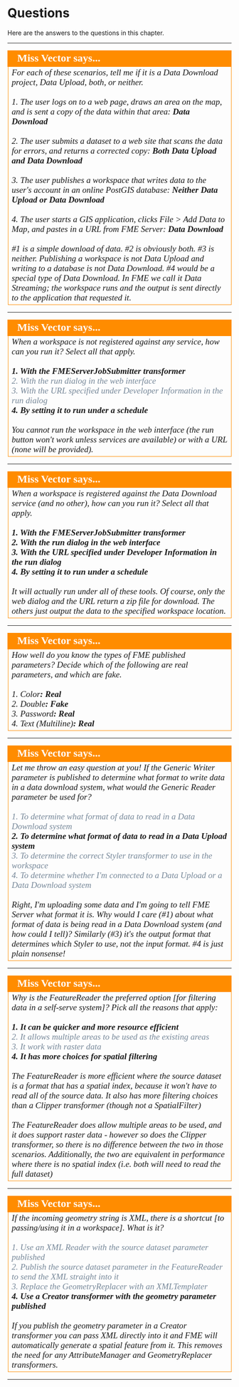 # Questions #

Here are the answers to the questions in this chapter.

---

<!--Person X Says Section-->

<table style="border-spacing: 0px">
<tr>
<td style="vertical-align:middle;background-color:darkorange;border: 2px solid darkorange">
<i class="fa fa-quote-left fa-lg fa-pull-left fa-fw" style="color:white;padding-right: 12px;vertical-align:text-top"></i>
<span style="color:white;font-size:x-large;font-weight: bold;font-family:serif">Miss Vector says...</span>
</td>
</tr>

<tr>
<td style="border: 1px solid darkorange">
<span style="font-family:serif; font-style:italic; font-size:larger">
For each of these scenarios, tell me if it is a Data Download project, Data Upload, both, or neither.
<br><br>1. The user logs on to a web page, draws an area on the map, and is sent a copy of the data within that area: <span style="font-weight:bold">Data Download</span>
<br><br>2. The user submits a dataset to a web site that scans the data for errors, and returns a corrected copy: <span style="font-weight:bold">Both Data Upload and Data Download</span>
<br><br>3. The user publishes a workspace that writes data to the user's account in an online PostGIS database: <span style="font-weight:bold">Neither Data Upload or Data Download</span>
<br><br>4. The user starts a GIS application, clicks File > Add Data to Map, and pastes in a URL from FME Server: <span style="font-weight:bold">Data Download</span> 
<br><br>#1 is a simple download of data. #2 is obviously both. #3 is neither. Publishing a workspace is not Data Upload and writing to a database is not Data Download. #4 would be a special type of Data Download. In FME we call it Data Streaming; the workspace runs and the output is sent directly to the application that requested it.
</td>
</tr>
</table>

---

<!--Person X Says Section-->

<table style="border-spacing: 0px">
<tr>
<td style="vertical-align:middle;background-color:darkorange;border: 2px solid darkorange">
<i class="fa fa-quote-left fa-lg fa-pull-left fa-fw" style="color:white;padding-right: 12px;vertical-align:text-top"></i>
<span style="color:white;font-size:x-large;font-weight: bold;font-family:serif">Miss Vector says...</span>
</td>
</tr>

<tr>
<td style="border: 1px solid darkorange">
<span style="font-family:serif; font-style:italic; font-size:larger">
When a workspace is not registered against any service, how can you run it? Select all that apply.
<br><br><span style="font-weight:bold">1. With the FMEServerJobSubmitter transformer</span>
<br><span style="color:lightslategrey">2. With the run dialog in the web interface</span>
<br><span style="color:lightslategrey">3. With the URL specified under Developer Information in the run dialog</span>
<br><span style="font-weight:bold">4. By setting it to run under a schedule</span>
<br><br>You cannot run the workspace in the web interface (the run button won't work unless services are available) or with a URL (none will be provided).
</td>
</tr>
</table>

---

<!--Person X Says Section-->

<table style="border-spacing: 0px">
<tr>
<td style="vertical-align:middle;background-color:darkorange;border: 2px solid darkorange">
<i class="fa fa-quote-left fa-lg fa-pull-left fa-fw" style="color:white;padding-right: 12px;vertical-align:text-top"></i>
<span style="color:white;font-size:x-large;font-weight: bold;font-family:serif">Miss Vector says...</span>
</td>
</tr>

<tr>
<td style="border: 1px solid darkorange">
<span style="font-family:serif; font-style:italic; font-size:larger">
When a workspace is registered against the Data Download service (and no other), how can you run it? Select all that apply.
<br><br><span style="font-weight:bold">1. With the FMEServerJobSubmitter transformer</span>
<br><span style="font-weight:bold">2. With the run dialog in the web interface</span>
<br><span style="font-weight:bold">3. With the URL specified under Developer Information in the run dialog</span>
<br><span style="font-weight:bold">4. By setting it to run under a schedule</span>
<br><br>It will actually run under all of these tools. Of course, only the web dialog and the URL return a zip file for download. The others just output the data to the specified workspace location.
</td>
</tr>
</table>

---

<!--Person X Says Section-->

<table style="border-spacing: 0px">
<tr>
<td style="vertical-align:middle;background-color:darkorange;border: 2px solid darkorange">
<i class="fa fa-quote-left fa-lg fa-pull-left fa-fw" style="color:white;padding-right: 12px;vertical-align:text-top"></i>
<span style="color:white;font-size:x-large;font-weight: bold;font-family:serif">Miss Vector says...</span>
</td>
</tr>

<tr>
<td style="border: 1px solid darkorange">
<span style="font-family:serif; font-style:italic; font-size:larger">
How well do you know the types of FME published parameters? Decide which of the following are real parameters, and which are fake. 
<br><br>1. Color<span style="font-weight:bold">: Real</span>
<br>2. Double<span style="font-weight:bold">: Fake</span>
<br>3. Password<span style="font-weight:bold">: Real</span>
<br>4. Text (Multiline)<span style="font-weight:bold">: Real</span>
</td>
</tr>
</table>

---

<!--Person X Says Section-->

<table style="border-spacing: 0px">
<tr>
<td style="vertical-align:middle;background-color:darkorange;border: 2px solid darkorange">
<i class="fa fa-quote-left fa-lg fa-pull-left fa-fw" style="color:white;padding-right: 12px;vertical-align:text-top"></i>
<span style="color:white;font-size:x-large;font-weight: bold;font-family:serif">Miss Vector says...</span>
</td>
</tr>

<tr>
<td style="border: 1px solid darkorange">
<span style="font-family:serif; font-style:italic; font-size:larger">
Let me throw an easy question at you! If the Generic Writer parameter is published to determine what format to write data in a data download system, what would the Generic Reader parameter be used for?
<br><br><span style="color:lightslategrey">1. To determine what format of data to read in a Data Download system</span>
<br><span style="font-weight:bold">2. To determine what format of data to read in a Data Upload system</span>
<br><span style="color:lightslategrey">3. To determine the correct Styler transformer to use in the workspace</span>
<br><span style="color:lightslategrey">4. To determine whether I'm connected to a Data Upload or a Data Download system</span>
<br><br>Right, I'm uploading some data and I'm going to tell FME Server what format it is. Why would I care (#1) about what format of data is being read in a Data Download system (and how could I tell)? Similarly (#3) it's the output format that determines which Styler to use, not the input format. #4 is just plain nonsense!
</td>
</tr>
</table>



---

<!--Person X Says Section-->

<table style="border-spacing: 0px">
<tr>
<td style="vertical-align:middle;background-color:darkorange;border: 2px solid darkorange">
<i class="fa fa-quote-left fa-lg fa-pull-left fa-fw" style="color:white;padding-right: 12px;vertical-align:text-top"></i>
<span style="color:white;font-size:x-large;font-weight: bold;font-family:serif">Miss Vector says...</span>
</td>
</tr>

<tr>
<td style="border: 1px solid darkorange">
<span style="font-family:serif; font-style:italic; font-size:larger">
Why is the FeatureReader the preferred option [for filtering data in a self-serve system]? Pick all the reasons that apply:
<br><br><span style="font-weight:bold">1. It can be quicker and more resource efficient</span>
<br><span style="color:lightslategrey">2. It allows multiple areas to be used as the existing areas</span>
<br><span style="color:lightslategrey">3. It work with raster data</span>
<br><span style="font-weight:bold">4. It has more choices for spatial filtering</span>
<br><br>The FeatureReader is more efficient where the source dataset is a format that has a spatial index, because it won't have to read all of the source data. It also has more filtering choices than a Clipper transformer (though not a SpatialFilter)
<br><br>The FeatureReader does allow multiple areas to be used, and it does support raster data - however so does the Clipper transformer, so there is no difference between the two in those scenarios. Additionally, the two are equivalent in performance where there is no spatial index (i.e. both will need to read the full dataset)
</td>
</tr>
</table>

---

<!--Person X Says Section-->

<table style="border-spacing: 0px">
<tr>
<td style="vertical-align:middle;background-color:darkorange;border: 2px solid darkorange">
<i class="fa fa-quote-left fa-lg fa-pull-left fa-fw" style="color:white;padding-right: 12px;vertical-align:text-top"></i>
<span style="color:white;font-size:x-large;font-weight: bold;font-family:serif">Miss Vector says...</span>
</td>
</tr>

<tr>
<td style="border: 1px solid darkorange">
<span style="font-family:serif; font-style:italic; font-size:larger">
If the incoming geometry string is XML, there is a shortcut [to passing/using it in a workspace]. What is it?
<br><br><span style="color:lightslategrey">1. Use an XML Reader with the source dataset parameter published</span> 
<br><span style="color:lightslategrey">2. Publish the source dataset parameter in the FeatureReader to send the XML straight into it</span> 
<br><span style="color:lightslategrey">3. Replace the GeometryReplacer with an XMLTemplater</span>
<br><span style="font-weight:bold">4. Use a Creator transformer with the geometry parameter published</span>
<br><br>If you publish the geometry parameter in a Creator transformer you can pass XML directly into it and FME will automatically generate a spatial feature from it. This removes the need for any AttributeManager and GeometryReplacer transformers.
</td>
</tr>
</table>

---















